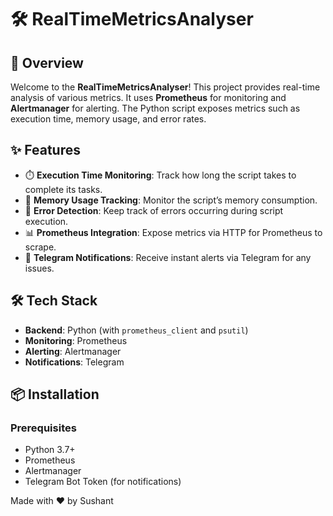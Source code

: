 # 🛠️ RealTimeMetricsAnalyser

## 🚀 Overview

Welcome to the **RealTimeMetricsAnalyser**! This project provides real-time analysis of various metrics. It uses **Prometheus** for monitoring and **Alertmanager** for alerting. The Python script exposes metrics such as execution time, memory usage, and error rates.

## ✨ Features

* ⏱️ **Execution Time Monitoring**: Track how long the script takes to complete its tasks.
* 🧠 **Memory Usage Tracking**: Monitor the script’s memory consumption.
* 🚨 **Error Detection**: Keep track of errors occurring during script execution.
* 📊 **Prometheus Integration**: Expose metrics via HTTP for Prometheus to scrape.
* 🔔 **Telegram Notifications**: Receive instant alerts via Telegram for any issues.

## 🛠️ Tech Stack

* **Backend**: Python (with `prometheus_client` and `psutil`)
* **Monitoring**: Prometheus
* **Alerting**: Alertmanager
* **Notifications**: Telegram

## 📦 Installation

### Prerequisites

* Python 3.7+
* Prometheus
* Alertmanager
* Telegram Bot Token (for notifications)

Made with ❤️ by Sushant
